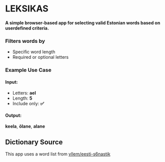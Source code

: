 # LEKSIKAS

#### A simple browser-based app for selecting valid Estonian words based on userdefined criteria.

### Filters words by

* Specific word length
* Required or optional letters

### Example Use Case

#### Input:
  
  * Letters: **ael**
  * Length: **5**
  * Include only: **✅**
  
#### Output:
**keela**, **õlane**, **alane**

## Dictionary Source
This app uses a word list from [vllem/eesti-s6nastik](https://github.com/vllem/eesti-s6nastik/tree/main)